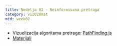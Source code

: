 ```yaml
---
title: Nedelja 02 - Neinformisana pretraga
category: vi2020mat
mid: week02
---
```

- Vizuelizacija algoritama pretrage: <a target="_blank" href="https://qiao.github.io/PathFinding.js/visual/">PathFinding.js</a>
- <a target="_blank" href="https://github.com/matfvi/vi/tree/master/2019.2020/02.astar">Materijali</a>
